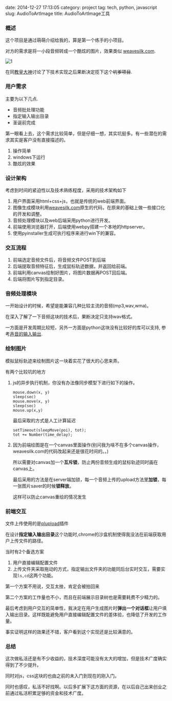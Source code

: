 date: 2014-12-27 17:13:05
category: project 
tag: tech, python, javascript
slug: AudioToArtImage
title: AudioToArtImage工具

### 概述

这个项目是通过萌萌介绍给我的，算是第一个练手的小项目。

对方的需求是将一小段音频转成一个酷炫的图片，效果类似 [weavesilk.com](http://weavesilk.com/).

![1]({filename}/images/AudioToArtImage.png)

在同[教皇大神](http://lingyu.wang/)讨论了下技术实现之后果断决定揽下这个<del>坑爹项目</del>.

### 用户需求


主要为以下几点.

*	音频批处理功能
*	指定输入输出目录
*	圣诞前完成

第一眼看上去，这个需求比较简单，但是仔细一想，其实坑挺多。有一些潜在的需求其实是客户没有直接描述的。

1.	 操作简单
2.	 windows下运行
3.	 酷炫的效果

### 设计架构

考虑到时间的紧迫性以及技术熟练程度，采用的技术架构如下

1.	用户界面采用html+css+js，也就是传统的web前端界面。
2.	图像生成模块利用[weavesilk.com](http://weavesilk.com/)原生的代码，在原来的基础上做一些接口化的开发和调整。
3.	音频处理模块以及web后端采用python进行开发。
4.	前端使用浏览器打开，后端使用webpy搭建一个本地的httpserver。
5.	使用pyinstaller生成可执行程序来进行win下的兼容。

### 交互流程
1.	前端选定音频文件后，将音频文件POST到后端
2.	后端提取音频特征后，生成鼠标轨迹数据，并返回给前端。
3.	前端利用canvas绘制好图片，将图片数据再POST回后端。
4.	后端将图片写到指定目录。

### 音频处理模块
一开始设计的时候，希望是能兼容几种比较主流的音频(mp3,wav,wma)。

在深入了解了一下音频这块的技术后，果断决定只支持wav格式。

一方面是开发周期比较短，另外一方面是python这块没有比较好的库可以支持,
参考[声音的输入输出](http://sebug.net/paper/books/scipydoc/wave_pyaudio.html).

### 绘制图片
模拟鼠标轨迹来绘制图片这一块着实花了很大的心思来弄。

有两个比较坑的地方

1.	js的异步执行机制，你没有办法像同步模型下进行如下的操作。

	<pre><code>mouse.down(x, y)
	sleep(sec)
	mouse.move(x, y)
	sleep(sec)
	mouse.up(x,y)
	</code></pre>
	
	最后采取的方式是人工计算延迟
	
	<pre><code>setTimeout(sleepMove(poi), tot);
	tot += Number(time_delay);
	</code></pre>
	
2.	因为前端绘图是在一个canvas里面操作(别问我为啥不在多个canvas操作，weavesilk.com的代码改起来还是很花时间的。。)
	
	所以需要对canvas加一个**互斥锁**，防止两份音频生成的鼠标轨迹同时画在canvas上。
	
	最后采用的方法是在server端加锁，每一个音频上传的upload方法里**加锁**，每一张图片saver的时候**锁释放**。
	
	这样可以防止canvas重绘的情况发生
	
### 前端交互

文件上传使用的是[plupload](http://www.plupload.com/)插件

在设计**指定输入输出目录**这个功能时,chrome的沙盒机制使得我没法在前端获取用户上传文件的路径。

当时有2个备选方案

1.	用户直接编辑配置文件
2.	上传文件夹采取拖动的方式，指定输出文件夹的功能同后台实时交互，需要实现<code>ls,cd</code>这两个功能。

第一个方案不用说，交互太挫，肯定会被拍回来

第二个方案的工作量也不小，而且在前端展示目录树也是需要耗费不少精力的。

最后考虑到用户交互的简单性，我决定在用户生成图片时**弹出一个对话框**让用户填入输出目录。这样既能避免用户直接编辑配置文件的差体验，也降低了开发的工作量。

事实证明这样的效果还不错，客户看到这个实现还是比较满意的。

### 总结

这次做私活还是有不少收益的，技术深度可能没有太大的增加，但是技术广度确实得到了不少提升。

同时对js，css这块的也由之前的未入门到现在的刚入门。

同时也感叹，私活不好找啊。以后多扩展下这方面的资源，在以后自己出来创业之前通过私活积累足够的资金和技术广度。

	




 
